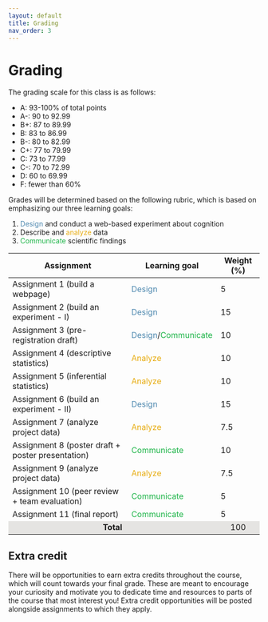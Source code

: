 ```yaml
---
layout: default
title: Grading
nav_order: 3
---
```


# Grading

The grading scale for this class is as follows:

- A:	93-100% of total points
- A-:	90 to 92.99 
- B+:	87 to 89.99 
- B:	83 to 86.99
- B-:	80 to 82.99
- C+:	77 to 79.99
- C:	73 to 77.99
- C-:	70 to 72.99
- D:	60 to 69.99
- F:	fewer than 60%

Grades will be determined based on the following rubric, which is based on emphasizing our three learning goals: 
1. <span style="color:#508AB0">Design</span> and conduct a web-based experiment about cognition 
2. Describe and <span style="color:#E7AC10">analyze</span> data 
3. <span style="color:#1CB447">Communicate</span> scientific findings


<table>
    <thead>
        <tr>
            <th>Assignment</th>
            <th>Learning goal</th>
            <th>Weight (%)</th>
        </tr>
    </thead>
    <tbody>
        <tr><td>Assignment 1 (build a webpage)</td><td><span style="color:#508AB0">Design</span></td><td>5</td></tr>
        <tr><td>Assignment 2 (build an experiment - I)</td><td><span style="color:#508AB0">Design</span></td><td>15</td></tr>
        <tr><td>Assignment 3 (pre-registration draft)</td><td><span style="color:#508AB0">Design</span>/<span style="color:#1CB447">Communicate</span> </td><td>10</td></tr>
        <tr><td>Assignment 4 (descriptive statistics)</td><td><span style="color:#E7AC10">Analyze</span></td><td>10</td></tr>
        <tr><td>Assignment 5 (inferential statistics)</td><td><span style="color:#E7AC10">Analyze</span></td><td>10</td></tr>
        <tr><td>Assignment 6 (build an experiment - II)</td><td><span style="color:#508AB0">Design</span></td><td>15</td></tr>
        <tr><td>Assignment 7 (analyze project data)</td><td><span style="color:#E7AC10">Analyze</span></td><td>7.5</td></tr>
        <tr><td>Assignment 8 (poster draft + poster presentation)</td><td><span style="color:#1CB447">Communicate</span> </td><td>10</td></tr>
        <tr><td>Assignment 9 (analyze project data)</td><td><span style="color:#E7AC10">Analyze</span></td><td>7.5</td></tr>
        <tr><td>Assignment 10 (peer review + team evaluation)</td><td><span style="color:#1CB447">Communicate</span> </td><td>5</td></tr>
        <tr><td>Assignment 11 (final report)</td><td><span style="color:#1CB447">Communicate</span> </td><td>5</td></tr>
        <tr><td style="text-align: center; vertical-align: middle;background-color:#E5E4E2" colspan=2><strong>Total</strong></td><td style="text-align: center; vertical-align: middle;background-color:#E5E4E2">100</td></tr>
    </tbody>
</table>

## Extra credit

There will be opportunities to earn extra credits throughout the course, which will count towards your final grade. These are meant to encourage your curiosity and motivate you to dedicate time and resources to parts of the course that most interest you! Extra credit opportunities will be posted alongside assignments to which they apply.